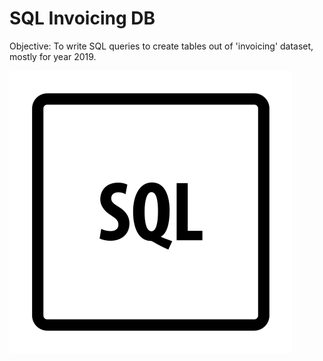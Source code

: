 # SQL Invoicing DB

Objective: To write SQL queries to create tables out of 'invoicing' dataset, mostly for year 2019.

![SQL Icon](https://github.com/Naarestan/SQL_Invoicing_DB/blob/main/sql.png)
